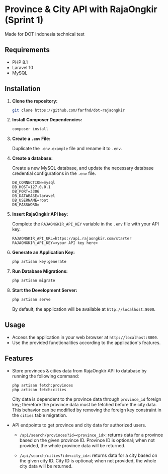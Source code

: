 # Province & City API with RajaOngkir (Sprint 1)

Made for DOT Indonesia technical test

## Requirements

-   PHP 8.1
-   Laravel 10
-   MySQL

## Installation

1.  **Clone the repository:**

    ```bash
    git clone https://github.com/farfnd/dot-rajaongkir
    ```

2.  **Install Composer Dependencies:**

    ```bash
    composer install
    ```

3.  **Create a `.env` File:**

    Duplicate the `.env.example` file and rename it to `.env`.

4.  **Create a database:**

    Create a new MySQL database, and update the necessary database credential configurations in the `.env` file.

    ```
    DB_CONNECTION=mysql
    DB_HOST=127.0.0.1
    DB_PORT=3306
    DB_DATABASE=laravel
    DB_USERNAME=root
    DB_PASSWORD=
    ```

5.  **Insert RajaOngkir API key:**

    Complete the `RAJAONGKIR_API_KEY` variable in the `.env` file with your API key.

    ```
    RAJAONGKIR_API_URL=https://api.rajaongkir.com/starter
    RAJAONGKIR_API_KEY=<your API key here>
    ```

6.  **Generate an Application Key:**

    ```bash
    php artisan key:generate
    ```

7.  **Run Database Migrations:**

    ```bash
    php artisan migrate
    ```

8.  **Start the Development Server:**

    ```bash
    php artisan serve
    ```

    By default, the application will be available at `http://localhost:8000`.

## Usage

-   Access the application in your web browser at `http://localhost:8000`.
-   Use the provided functionalities according to the application's features.

## Features

-   Store provinces & cities data from RajaOngkir API to database by running the following command:

    ```
    php artisan fetch:provinces
    php artisan fetch:cities
    ```

    City data is dependent to the province data through `province_id` foreign key; therefore the province data must be fetched before the city data. This behavior can be modified by removing the foreign key constraint in the `cities` table migration.

-   API endpoints to get province and city data for authorized users.

    -   `/api/search/provinces?id=<province_id>`: returns data for a province based on the given province ID. Province ID is optional; when not provided, the whole province data will be returned.

    -   `/api/search/cities?id=<city_id>`: returns data for a city based on the given city ID. City ID is optional; when not provided, the whole city data will be returned.
